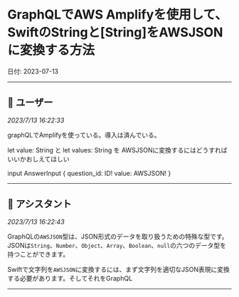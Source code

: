 # GraphQLでAWS Amplifyを使用して、SwiftのStringと[String]をAWSJSONに変換する方法

日付: 2023-07-13

---

## 👤 ユーザー
*2023/7/13 16:22:33*

graphQLでAmplifyを使っている。導入は済んでいる。

let value: String と let values: String を AWSJSONに変換するにはどうすればいいかおしえてほしい


input AnswerInput {
  question\_id: ID!
  value: AWSJSON!
}

---

## 🤖 アシスタント
*2023/7/13 16:22:43*

GraphQLの`AWSJSON`型は、JSON形式のデータを取り扱うための特殊な型です。JSONは`String`、`Number`、`Object`、`Array`、`Boolean`、`null`の六つのデータ型を持つことができます。

Swiftで文字列を`AWSJSON`に変換するには、まず文字列を適切なJSON表現に変換する必要があります。そしてそれをGraphQL

---
